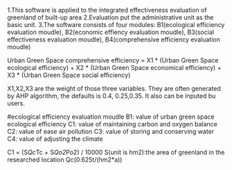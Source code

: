 1.This software is applied to the integrated effectiveness evaluation of greenland of built-up area
2.Evaluation put the administrative unit as the basic unit.
3.The software consists of four modules: B1(ecological efficiency evaluation moudle), B2(economic effiency evaluation moudle), B3(social effectiveness evaluation moudle), B4(comprehensive efficiency evaluation moudle)

Urban Green Space comprehensive efficiency = X1 * (Urban Green Space ecological efficiency) + X2 * (Urban Green Space economical efficiency) + X3 * (Urban Green Space social efficiency)

X1,X2,X3 are the weight of those three variables. They are often generated by AHP algorithm, the defaults is 0.4, 0.25,0.35. It also can be inputed bu users.

#ecological efficiency evaluation moudle
B1: value of urban green space ecological efficiency
C1: value of maintaining carbon and oxygen balance
C2: value of ease air pollution
C3: value of storing and conserving water
C4: value of adjusting the climate

C1 = (S*Qc*Tc + S*Qo2*Po2) / 10000
S(unit is hm2):the area of greenland in the researched location
Qc(0.625t/(hm2*a))



